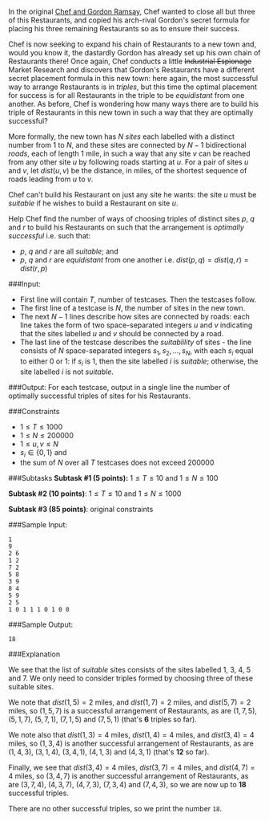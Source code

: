 In the original [Chef and Gordon Ramsay](https://www.codechef.com/problems/CHGORAM), Chef wanted to close all but three of this Restaurants, and copied his arch-rival Gordon's secret formula for placing his three remaining Restaurants so as to ensure their success.

Chef is now seeking to expand his chain of Restaurants to a new town and, would you know it, the dastardly Gordon has already set up his own chain of Restaurants there! Once again, Chef conducts a little <strike>Industrial Espionage</strike> Market Research and discovers that Gordon's Restaurants have a different secret placement formula in this new town: here again, the most successful way to arrange Restaurants is in _triples_, but this time the optimal placement for success is for all Restaurants in the triple to be _equidistant_ from one another. As before, Chef is wondering how many ways there are to build his triple of Restaurants in this new town in such a way that they are optimally successful?

More formally, the new town has $N$ _sites_ each labelled with a distinct number from $1$ to $N$, and these sites are connected by $N - 1$ bidirectional _roads_, each of length 1 mile, in such a way that any site $v$ can be reached from any other site $u$ by following roads starting at $u$.  For a pair of sites $u$ and $v$, let $\textit{dist}(u, v)$ be the distance, in miles, of the shortest sequence of roads leading from $u$ to $v$.

Chef can't build his Restaurant on just any site he wants: the site $u$ must be _suitable_ if he wishes to build a Restaurant on site $u$.  

Help Chef find the number of ways of choosing triples of distinct sites $p$, $q$ and $r$ to build his Restaurants on such that the arrangement is _optimally successful_ i.e. such that:

* $p$, $q$ and $r$ are all _suitable_; and
* $p$, $q$ and $r$ are _equidistant_ from one another i.e. $\textit{dist}(p,q)=\textit{dist}(q,r)=\textit{dist}(r,p)$

###Input:

- First line will contain $T$, number of testcases. Then the testcases follow. 
- The first line of a testcase is $N$, the number of sites in the new town.
- The next $N-1$ lines describe how sites are connected by roads: each line takes the form of two space-separated integers $u$ and $v$ indicating that the sites labelled $u$ and $v$ should be connected by a road.
- The last line of the testcase describes the _suitablility_ of sites - the line consists of $N$ space-separated integers $s_1, s_2, \dots , s_N$, with each $s_i$ equal to either 0 or 1: if $s_i$ is 1, then the site labelled $i$ is _suitable_; otherwise, the site labelled $i$ is not _suitable_.

###Output:
For each testcase, output in a single line the number of optimally successful triples of sites for his Restaurants.

###Constraints 
- $1 \leq T \leq 1000$
- $1 \leq N \leq 200000$
- $1 \leq u,v \leq N$
- $s_i \in \{0,1\}$ and 
- the sum of $N$ over all $T$ testcases does not exceed $200000$

###Subtasks
**Subtask #1 (5 points):** $1 \leq T \leq 10$ and $1 \leq N \leq 100$

**Subtask #2 (10 points)**: $1 \leq T \leq 10$ and $1 \leq N \leq 1000$

**Subtask #3 (85 points)**: original constraints

###Sample Input:

```
1
9
2 6
1 2
7 2
5 8
3 9
8 4
5 9
2 5
1 0 1 1 1 0 1 0 0
```

###Sample Output:

```
18
```

###Explanation

We see that the list of _suitable_ sites consists of the sites labelled $1$, $3$, $4$, $5$ and $7$.  We only need to consider triples formed by choosing three of these suitable sites.

We note that $\textit{dist}(1,5)=2$ miles, and $\textit{dist}(1,7)=2$ miles, and $\textit{dist}(5,7)=2$ miles, so $(1,5,7)$ is a successful arrangement of Restaurants, as are $(1,7,5)$, $(5,1,7)$, $(5,7,1)$, $(7,1,5)$ and $(7,5,1)$ (that's **6** triples so far).

We note also that $\textit{dist}(1,3)=4$ miles, $\textit{dist}(1,4)=4$ miles, and $\textit{dist}(3,4)=4$ miles, so $(1,3,4$) is another successful arrangement of Restaurants, as are $(1,4,3)$, $(3,1,4)$, $(3,4,1)$, $(4,1,3)$ and $(4,3,1)$ (that's **12** so far).

Finally, we see that $\textit{dist}(3,4)=4$ miles, $\textit{dist}(3,7)=4$ miles, and $\textit{dist}(4,7)=4$ miles, so $(3,4,7)$ is another successful arrangement of Restaurants, as are $(3,7,4)$, $(4,3,7)$, $(4,7,3)$, $(7,3,4)$ and $(7,4,3)$, so we are now up to **18** successful triples.

There are no other successful triples, so we print the number `18`.



